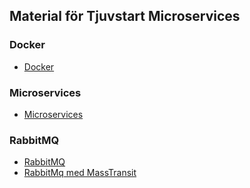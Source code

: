 
## Material för Tjuvstart Microservices

### Docker

* [Docker](https://www.youtube.com/playlist?list=PLQgEZw0aJyBPhHMpxFBZQAzezrX9j8e8i)

### Microservices

* [Microservices](https://youtube.com/playlist?list=PLzewa6pjbr3JQKhB_U_FiuYwQC70i-TyU&si=MpFM0ybMF-aEchs9)

### RabbitMQ

* [RabbitMQ](https://www.youtube.com/watch?v=bfVddTJNiAw&ab_channel=IAmTimCorey)
* [RabbitMq med MassTransit](https://youtu.be/CTKWFMZVIWA?si=UNPDteazq3dCB0Sd)